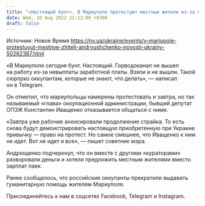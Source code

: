 ```yaml
---
title: "«Настоящий бунт». В Мариуполе протестуют местные жители из-за невыплат зарплат — советник мэра"
date: Wed, 10 Aug 2022 21:12:00 +0300
draft: false
---
```

Источник: Новое Время https://nv.ua/ukraine/events/v-mariupole-protestuyut-mestnye-zhiteli-andryushchenko-novosti-ukrainy-50262367.html


«В Мариуполе сегодня бунт. Настоящий. Горводоканал не вышел на работу из-за невыплаты заработной платы. Взяли и не вышли. Такой сюрприз оккупантам, которые не знают, что делать», — написал он в Telegram. 

Он отметил, что мариупольцы намерены протестовать и завтра, но так называемый «глава» оккупационной администрации, бывший депутат ОПЗЖ Константин Иващенко отказывается общаться с ними. 

«Завтра уже рабочие анонсировали продолжение страйка. То есть снова будут демонстрировать настоящую приобретенную при Украине привычку — право на протест. Но самое смешнее, что Иващенко к ним не идет. Вот не идет и все», — пишет советник мэра.

Андрющенко подчеркнул, что он вместе с другими «кураторами» разворовали деньги и хотели предложить местным жителями вместо зарплат паек. 

Ранее сообщалось, что российские оккупанты прекратили выдавать гуманитарную помощь жителям Мариуполя. 

Присоединяйтесь к нам в соцсетях Facebook, Telegram и Instagram.
